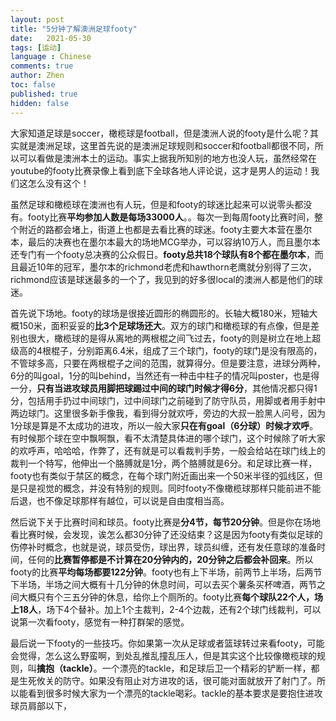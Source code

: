 ```yaml
---
layout: post
title: "5分钟了解澳洲足球footy"
date:   2021-05-30
tags: [运动]
language : Chinese
comments: true
author: Zhen
toc: false
published: true
hidden: false
---
```

大家知道足球是soccer，橄榄球是football，但是澳洲人说的footy是什么呢？其实就是澳洲足球，这里首先说的是澳洲足球规则和soccer和football都很不同，所以可以看做是澳洲本土的运动。事实上据我所知别的地方也没人玩，虽然经常在youtube的footy比赛录像上看到底下全球各地人评论说，这才是男人的运动！我们这怎么没有这个！

虽然足球和橄榄球在澳洲也有人玩，但是和footy的球迷比起来可以说零头都没有。footy比赛**平均参加人数是每场33000人**。。每次一到每周footy比赛时间，整个附近的路都会堵上，街道上也都是去看比赛的球迷。footy主要大本营在墨尔本，最后的决赛也在墨尔本最大的场地MCG举办，可以容纳10万人，而且墨尔本还专门有一个footy总决赛的公众假日。**footy总共18个球队有8个都在墨尔本**，而且最近10年的冠军，墨尔本的richmond老虎和hawthorn老鹰就分别得了三次，richmond应该是球迷最多的一个了，我见到的好多很local的澳洲人都是他们的球迷。

首先说下场地。footy的球场是很接近圆形的椭圆形的。长轴大概180米，短轴大概150米，面积妥妥的**比3个足球场还大**。双方的球门和橄榄球的有点像，但是差别也很大，橄榄球的是得从离地的两根棍之间飞过去，footy的则是树立在地上超级高的4根棍子，分别距离6.4米，组成了三个球门，footy的球门是没有限高的，不管球多高，只要在两根棍子之间的范围，就算得分。但是要注意，进球分两种，6分的叫goal，1分的叫behind，当然还有一种击中柱子的情况叫poster，也是得一分，**只有当进攻球员用脚把球踢过中间的球门时候才得6分**，其他情况都只得1分，包括用手扔过中间球门，过中间球门之前碰到了防守队员，用脚或者用手射中两边球门。这里很多新手像我，看到得分就欢呼，旁边的大叔一脸黑人问号，因为1分球是算是不太成功的进攻，所以一般大家**只在有goal（6分球）时候才欢呼**。有时候那个球在空中飘啊飘，看不太清楚具体进的哪个球门，这个时候除了听大家的欢呼声，哈哈哈，作弊了，还有就是可以看裁判手势，一般会给站在球门线上的裁判一个特写，他伸出一个胳膊就是1分，两个胳膊就是6分。和足球比赛一样，footy也有类似于禁区的概念，在每个球门附近画出来一个50米半径的弧线区，但是只是视觉的概念，并没有特别的规则。同时footy不像橄榄球那样只能前进不能后退，也不像足球那样有越位，可以说是自由度相当高。

然后说下关于比赛时间和球员。footy比赛是**分4节，每节20分钟**。但是你在场地看比赛时候，会发现，诶怎么都30分钟了还没结束？这是因为footy有类似足球的伤停补时概念，也就是说，球员受伤，球出界，球员纠缠，还有发任意球的准备时间，任何的**比赛暂停都是不计算在20分钟内的，20分钟之后都会补回来**。所以footy的比赛**平均每场都要122分钟**。footy也有上下半场，前两节上半场，后两节下半场，半场之间大概有十几分钟的休息时间，可以去买个薯条买杯啤酒，两节之间大概只有个三五分钟的休息，给你上个厕所的。footy比赛**每个球队22个人，场上18人**，场下4个替补。加上1个主裁判，2-4个边裁，还有2个球门线裁判，可以说第一次看footy，感觉有一种打群架的感觉。

最后说一下footy的一些技巧。你如果第一次从足球或者篮球转过来看footy，可能会觉得，怎么这么野蛮啊，到处乱推乱撞乱压人，但是其实这个比较像橄榄球的规则，叫**擒抱（tackle）**。一个漂亮的tackle，和足球后卫一个精彩的铲断一样，都是生死攸关的防守。如果没有阻止对方进攻的话，很可能对面就放开了射门了。所以能看到很多时候大家为一个漂亮的tackle喝彩。tackle的基本要求是要抱住进攻球员肩部以下，
<!--stackedit_data:
eyJoaXN0b3J5IjpbLTIwOTExMzQ5NDYsMjA0ODQ2NDg5NCwyMT
Q3MjgxODY3LDE3NDA5ODQ1NDcsLTk3OTY5NjQ3NSwxNjQxMzU3
Nzk0LC04MjA0MzQxNDgsLTI5MDY1NTcxNSwxNDE4NDkwMzA1LC
0xMjQ0MDc2NDg5XX0=
-->